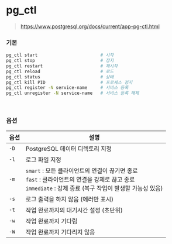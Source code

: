 pg_ctl
===
>https://www.postgresql.org/docs/current/app-pg-ctl.html

### 기본
```sh
pg_ctl start                        # 시작
pg_ctl stop                         # 정지
pg_ctl restart                      # 재시작
pg_ctl reload                       # 로드
pg_ctl status                       # 상태
pg_ctl kill PID                     # 프로세스 정지
pg_ctl register -N service-name     # 서비스 등록
pg_ctl unregister -N service-name   # 서비스 등록 해제
```

<br>

### 옵션
|옵션|설명|
|-|-|
|`-D`|PostgreSQL 데이터 디렉토리 지정|
|`-l`|로그 파일 지정|
|`-m`|`smart` : 모든 클라이언트의 연결이 끊기면 종료<br>`fast` : 클라이언트의 연결을 강제로 끊고 종료<br>`immediate` : 강제 종료 (복구 작업이 발생할 가능성 있음)|
|`-s`|로그 출력을 하지 않음 (에러만 표시)|
|`-t`|작업 완료까지의 대기시간 설정 (초단위)|
|`-w`|작업 완료까지 기다림|
|`-W`|작업 완료까지 기다리지 않음|

<br>
